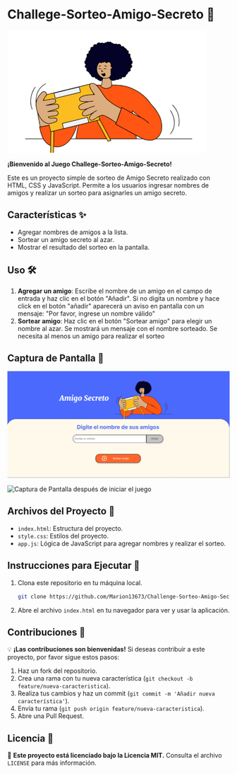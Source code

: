 # Challege-Sorteo-Amigo-Secreto 🎉

![amigo-secreto](assets/amigo-secreto.png)





**¡Bienvenido al Juego Challege-Sorteo-Amigo-Secreto!**

Este es un proyecto simple de sorteo de Amigo Secreto realizado con HTML, CSS y JavaScript. Permite a los usuarios ingresar nombres de amigos y realizar un sorteo para asignarles un amigo secreto.

## **Características ✨**

- Agregar nombres de amigos a la lista.
- Sortear un amigo secreto al azar.
- Mostrar el resultado del sorteo en la pantalla.

## **Uso 🛠️**

1. **Agregar un amigo**: Escribe el nombre de un amigo en el campo de entrada y haz clic en el botón "Añadir".
    Si no digita un nombre y hace click en el botón "añadir" aparecerá un aviso en pantalla con un mensaje: "Por favor, ingrese un nombre válido"
2. **Sortear amigo**: Haz clic en el botón "Sortear amigo" para elegir un nombre al azar. Se mostrará un mensaje con el nombre sorteado. Se necesita al         menos un amigo para realizar el sorteo

## **Captura de Pantalla 📸**

![Captura de Pantalla antes de iniciar el juego](assets/Pantalla%20antes%20de%20inciar%20el%20juego.png)

![Captura de Pantalla después de iniciar el juego](assets/Pantalla%20después%20de%20iniciado%20el%20juego.png)


## **Archivos del Proyecto 📂**

- `index.html`: Estructura del proyecto.
- `style.css`: Estilos del proyecto.
- `app.js`: Lógica de JavaScript para agregar nombres y realizar el sorteo.

## **Instrucciones para Ejecutar 🚀**

1. Clona este repositorio en tu máquina local.
    ```bash
    git clone https://github.com/Marion13673/Challenge-Sorteo-Amigo-Secreto.git
    ```
2. Abre el archivo `index.html` en tu navegador para ver y usar la aplicación.

## **Contribuciones 🤝**

💡 **¡Las contribuciones son bienvenidas!** Si deseas contribuir a este proyecto, por favor sigue estos pasos:

1. Haz un fork del repositorio.
2. Crea una rama con tu nueva característica (`git checkout -b feature/nueva-caracteristica`).
3. Realiza tus cambios y haz un commit (`git commit -m 'Añadir nueva característica'`).
4. Envía tu rama (`git push origin feature/nueva-caracteristica`).
5. Abre una Pull Request.

## **Licencia 📜**

📄 **Este proyecto está licenciado bajo la Licencia MIT.** Consulta el archivo `LICENSE` para más información.
